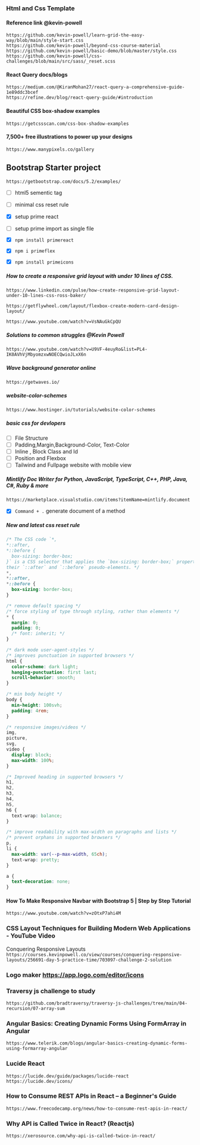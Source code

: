 ### Html and Css Template

#### Reference link @kevin-powell

`https://github.com/kevin-powell/learn-grid-the-easy-way/blob/main/style-start.css` <br>
`https://github.com/kevin-powell/beyond-css-course-material`<br>
`https://github.com/kevin-powell/basic-demo/blob/master/style.css`<br>
`https://github.com/kevin-powell/css-challenges/blob/main/src/sass/_reset.scss`<br>

#### React Query docs/blogs

`https://medium.com/@KiranMohan27/react-query-a-comprehensive-guide-1e89ddc3bcef` <br>
`https://refine.dev/blog/react-query-guide/#introduction`

#### Beautiful CSS box-shadow examples

`https://getcssscan.com/css-box-shadow-examples`

#### 7,500+ free illustrations to power up your designs

`https://www.manypixels.co/gallery`

## Bootstrap Starter project

`https://getbootstrap.com/docs/5.2/examples/`

- [ ] html5 sementic tag <br>
- [ ] minimal css reset rule

- [x] setup prime react
- [ ] setup prime import as single file

- [x] `npm install primereact` <br>
- [x] `npm i primeflex` <br>
- [x] `npm install primeicons` <br>

<!-- [x] basic flex layout for main page -->

##### How to create a responsive grid layout with under 10 lines of CSS.

`https://www.linkedin.com/pulse/how-create-responsive-grid-layout-under-10-lines-css-ross-baker/` <br>

`https://getflywheel.com/layout/flexbox-create-modern-card-design-layout/` <br>

`https://www.youtube.com/watch?v=VsNAuGkCpQU` <br>

##### Solutions to common struggles @Kevin Powell

`https://www.youtube.com/watch?v=U9VF-4euyRo&list=PL4-IK0AVhVjMbyomzxwNOECQwioJLxX6n`

##### Wave background generator online

`https://getwaves.io/`<br>

##### website-color-schemes

`https://www.hostinger.in/tutorials/website-color-schemes` <br>

##### basic css for devlopers

- [ ] File Structure
- [ ] Padding,Margin,Background-Color, Text-Color
- [ ] Inline , Block Class and Id
- [ ] Position and Flexbox
- [ ] Tailwind and Fullpage website with mobile view

##### Mintlify Doc Writer for Python, JavaScript, TypeScript, C++, PHP, Java, C#, Ruby & more

`https://marketplace.visualstudio.com/items?itemName=mintlify.document` <br>

- [x] `Command + .` generate document of a method

##### New and latest css reset rule

```css
/* The CSS code `*,
*::after,
*::before {
  box-sizing: border-box;
}` is a CSS selector that applies the `box-sizing: border-box;` property to all elements, as well as
their `::after` and `::before` pseudo-elements. */
*,
*::after,
*::before {
  box-sizing: border-box;
}

/* remove default spacing */
/* force styling of type through styling, rather than elements */
* {
  margin: 0;
  padding: 0;
  /* font: inherit; */
}

/* dark mode user-agent-styles */
/* improves punctuation in supported browsers */
html {
  color-scheme: dark light;
  hanging-punctuation: first last;
  scroll-behavior: smooth;
}

/* min body height */
body {
  min-height: 100svh;
  padding: 4rem;
}

/* responsive images/videos */
img,
picture,
svg,
video {
  display: block;
  max-width: 100%;
}

/* Improved heading in supported browsers */
h1,
h2,
h3,
h4,
h5,
h6 {
  text-wrap: balance;
}

/* improve readability with max-width on paragraphs and lists */
/* prevent orphans in supported browsers */
p,
li {
  max-width: var(--p-max-width, 65ch);
  text-wrap: pretty;
}

a {
  text-decoration: none;
}
```

#### How To Make Responsive Navbar with Bootstrap 5 | Step by Step Tutorial

`https://www.youtube.com/watch?v=zOtxP7ahi4M`

### CSS Layout Techniques for Building Modern Web Applications - YouTube Video

Conquering Responsive Layouts <br>
`https://courses.kevinpowell.co/view/courses/conquering-responsive-layouts/256691-day-5-practice-time/703097-challenge-2-solution`

### Logo maker https://app.logo.com/editor/icons

### Traversy js challenge to study

`https://github.com/bradtraversy/traversy-js-challenges/tree/main/04-recursion/07-array-sum`

### Angular Basics: Creating Dynamic Forms Using FormArray in Angular

`https://www.telerik.com/blogs/angular-basics-creating-dynamic-forms-using-formarray-angular`

### Lucide React

`https://lucide.dev/guide/packages/lucide-react` <br>
`https://lucide.dev/icons/`

### How to Consume REST APIs in React – a Beginner's Guide

`https://www.freecodecamp.org/news/how-to-consume-rest-apis-in-react/`

### Why API is Called Twice in React? (Reactjs)

`https://xerosource.com/why-api-is-called-twice-in-react/`
